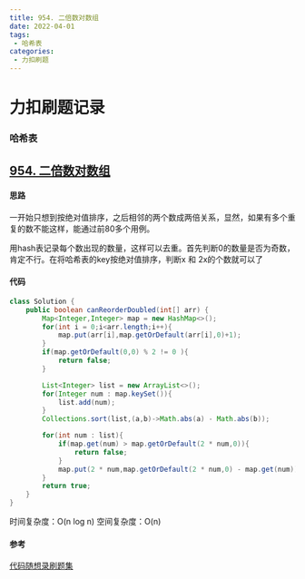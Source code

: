 ```yaml
---
title: 954. 二倍数对数组
date: 2022-04-01
tags:
 - 哈希表
categories: 
 - 力扣刷题
---
```


# 力扣刷题记录 
### 哈希表
## [954. 二倍数对数组](https://leetcode-cn.com/problems/array-of-doubled-pairs/)

#### 思路
一开始只想到按绝对值排序，之后相邻的两个数成两倍关系，显然，如果有多个重复的数不能这样，能通过前80多个用例。

用hash表记录每个数出现的数量，这样可以去重。首先判断0的数量是否为奇数，肯定不行。在将哈希表的key按绝对值排序，判断x 和 2x的个数就可以了

#### 代码

```java
class Solution {
    public boolean canReorderDoubled(int[] arr) {
        Map<Integer,Integer> map = new HashMap<>();
        for(int i = 0;i<arr.length;i++){
            map.put(arr[i],map.getOrDefault(arr[i],0)+1);
        }
        if(map.getOrDefault(0,0) % 2 != 0 ){
            return false;
        }

        List<Integer> list = new ArrayList<>();
        for(Integer num : map.keySet()){
            list.add(num);
        }
        Collections.sort(list,(a,b)->Math.abs(a) - Math.abs(b));

        for(int num : list){
            if(map.get(num) > map.getOrDefault(2 * num,0)){
                return false;
            }
            map.put(2 * num,map.getOrDefault(2 * num,0) - map.get(num));
        }
        return true;
    }
}
```
时间复杂度：O(n log n)
空间复杂度：O(n)

#### 参考
[代码随想录刷题集](https://programmercarl.com/0062.%E4%B8%8D%E5%90%8C%E8%B7%AF%E5%BE%84.html#%E6%80%9D%E8%B7%AF)